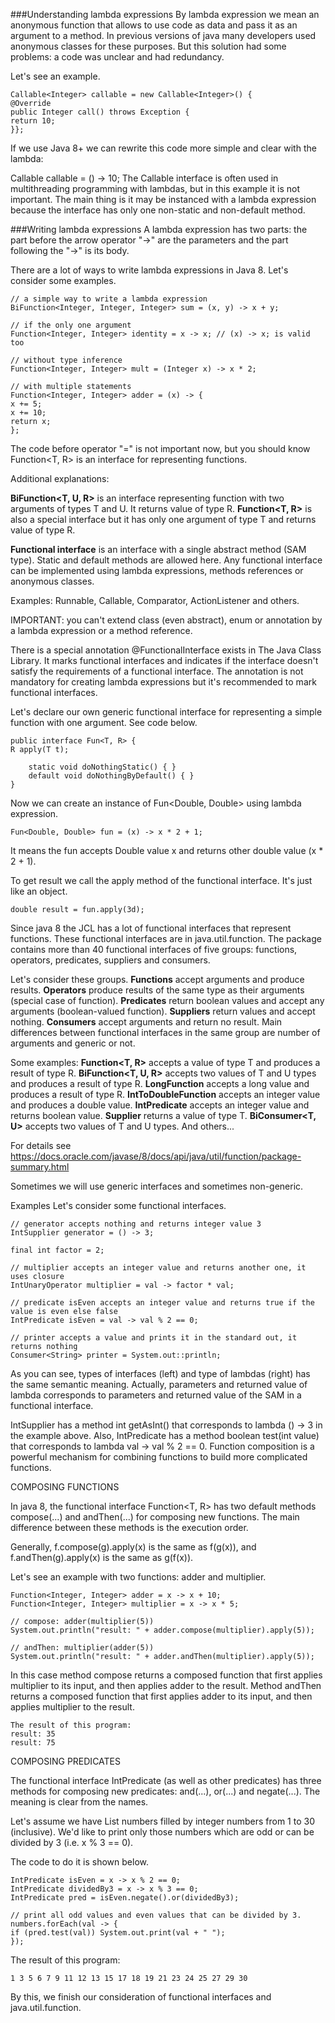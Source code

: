 ###Understanding lambda expressions
By lambda expression we mean an anonymous function that allows to use code as data and pass it as an argument to a method.
In previous versions of java many developers used anonymous classes for these purposes. But this solution had some problems: a code was unclear and had redundancy.

Let's see an example.
```
Callable<Integer> callable = new Callable<Integer>() { 
@Override
public Integer call() throws Exception {
return 10;
}};
```


If we use Java 8+ we can rewrite this code more simple and clear with the lambda:

Callable<Integer> callable = () -> 10;
The Callable<V> interface is often used in multithreading programming with lambdas, but in this 
example it is not important. The main thing is it may be instanced with a lambda expression 
because the interface has only one non-static and non-default method.

###Writing lambda expressions
A lambda expression has two parts: the part before the arrow operator "->" are the parameters 
and the part following the "->" is its body.

There are a lot of ways to write lambda expressions in Java 8. Let's consider some examples.
```
// a simple way to write a lambda expression
BiFunction<Integer, Integer, Integer> sum = (x, y) -> x + y;

// if the only one argument
Function<Integer, Integer> identity = x -> x; // (x) -> x; is valid too

// without type inference
Function<Integer, Integer> mult = (Integer x) -> x * 2;

// with multiple statements
Function<Integer, Integer> adder = (x) -> {
x += 5;
x += 10;
return x;
};
```

The code before operator "=" is not important now, but you should know Function<T, R> 
is an interface for representing functions.

Additional explanations:

**BiFunction<T, U, R>** is an interface representing function with two arguments of types T and U. 
It returns value of type R.
**Function<T, R>** is also a special interface but it has only one argument of type T 
and returns value of type R.

**Functional interface** is an interface with a single abstract method (SAM type). Static and default methods are allowed here. Any functional interface can be implemented using lambda expressions, methods references or anonymous classes.

Examples: Runnable, Callable<V>, Comparator<T>, ActionListener and others.

IMPORTANT: you can't extend class (even abstract), enum or annotation by a lambda expression or a method reference.

There is a special annotation @FunctionalInterface exists in The Java Class Library. It marks functional interfaces and indicates if the interface doesn't satisfy the requirements of a functional interface. The annotation is not mandatory for creating lambda expressions but it's recommended to mark functional interfaces.

Let's declare our own generic functional interface for representing a simple function with one argument. See code below.

```@FunctionalInterface
public interface Fun<T, R> {
R apply(T t);

    static void doNothingStatic() { }
    default void doNothingByDefault() { }
}
```

Now we can create an instance of Fun<Double, Double> using lambda expression.

```
Fun<Double, Double> fun = (x) -> x * 2 + 1;
```
It means the fun accepts Double value  x and returns other double value (x * 2 + 1).

To get result we call the apply method of the functional interface. It's just like an object.
```
double result = fun.apply(3d);
```

Since java 8 the JCL has a lot of functional interfaces that represent functions. These functional interfaces are in java.util.function.
The package contains more than 40 functional interfaces of five groups: functions, operators, predicates, suppliers and consumers.

Let's consider these groups.
**Functions** accept arguments and produce results.
**Operators** produce results of the same type as their arguments (special case of function).
**Predicates** return boolean values and accept any arguments (boolean-valued function).
**Suppliers** return values and accept nothing.
**Consumers** accept arguments and return no result.
Main differences between functional interfaces in the same group are number of arguments and generic or not.

Some examples:
**Function<T, R>** accepts a value of type T and produces a result of type R.
**BiFunction<T, U, R>** accepts two values of T and U types and produces a result of type R.
**LongFunction<R>** accepts a long value and produces a result of type R.
**IntToDoubleFunction** accepts an integer value and produces a double value.
**IntPredicate** accepts an integer value and returns boolean value.
**Supplier<T>** returns a value of type T.
**BiConsumer<T, U>** accepts two values of T and U types.
And others...

For details see https://docs.oracle.com/javase/8/docs/api/java/util/function/package-summary.html

Sometimes we will use generic interfaces and sometimes non-generic.

Examples
Let's consider some functional interfaces.

```
// generator accepts nothing and returns integer value 3
IntSupplier generator = () -> 3;

final int factor = 2;

// multiplier accepts an integer value and returns another one, it uses closure
IntUnaryOperator multiplier = val -> factor * val;

// predicate isEven accepts an integer value and returns true if the value is even else false
IntPredicate isEven = val -> val % 2 == 0;

// printer accepts a value and prints it in the standard out, it returns nothing
Consumer<String> printer = System.out::println;
```

As you can see, types of interfaces (left) and type of lambdas (right) has the same semantic meaning. Actually, parameters and returned value of lambda corresponds to parameters and returned value of the SAM in a functional interface.

IntSupplier has a method int getAsInt() that corresponds to lambda () -> 3 in the example above.
Also, IntPredicate has a method boolean test(int value) that corresponds to lambda val -> val % 2 == 0.
Function composition is a powerful mechanism for combining functions to build more complicated functions.

COMPOSING FUNCTIONS

In java 8, the functional interface Function<T, R> has two default methods compose(...) and andThen(...) for composing new functions. The main difference between these methods is the execution order.

Generally, f.compose(g).apply(x) is the same as f(g(x)), and f.andThen(g).apply(x) is the same as g(f(x)).

Let's see an example with two functions: adder and multiplier.
```
Function<Integer, Integer> adder = x -> x + 10;
Function<Integer, Integer> multiplier = x -> x * 5;

// compose: adder(multiplier(5))
System.out.println("result: " + adder.compose(multiplier).apply(5));

// andThen: multiplier(adder(5))
System.out.println("result: " + adder.andThen(multiplier).apply(5));
```

In this case method compose returns a composed function that first applies multiplier to its input, and then applies adder to the result. Method andThen returns a composed function that first applies adder to its input, and then applies multiplier to the result.
```
The result of this program:
result: 35
result: 75
```
COMPOSING PREDICATES

The functional interface IntPredicate (as well as other predicates) has three methods for composing new predicates: and(...), or(...) and negate(...). The meaning is clear from the names.

Let's assume we have List<Integer> numbers filled by integer numbers from 1 to 30 (inclusive).
We'd like to print only those numbers which are odd or can be divided by 3 (i.e. x % 3 == 0).

The code to do it is shown below.
```
IntPredicate isEven = x -> x % 2 == 0;
IntPredicate dividedBy3 = x -> x % 3 == 0;
IntPredicate pred = isEven.negate().or(dividedBy3);

// print all odd values and even values that can be divided by 3.
numbers.forEach(val -> {
if (pred.test(val)) System.out.print(val + " ");
});
```
The result of this program:
```
1 3 5 6 7 9 11 12 13 15 17 18 19 21 23 24 25 27 29 30
```
By this, we finish our consideration of functional interfaces and java.util.function.